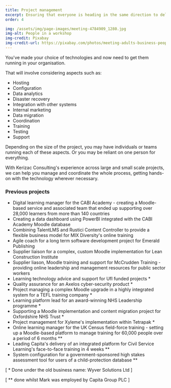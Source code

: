 ```yaml
---
title: Project management
excerpt: Ensuring that everyone is heading in the same direction to deliver your learning and knowledge projects
order: 4

img: /assets/img/page-images/meeting-4784909_1280.jpg
img-alt: People in a workshop
img-credit: Pixabay
img-credit-url: https://pixabay.com/photos/meeting-adults-business-people-4784909/
---
```

You've made your choice of technologies and now need to get them running in your organisation.

That will involve considering aspects such as:

- Hosting
- Configuration
- Data analytics
- Disaster recovery
- Integration with other systems
- Internal marketing
- Data migration
- Coordination
- Training
- Testing
- Support

Depending on the size of the project, you may have individuals or teams running each of these aspects. Or you may be reliant on one person for everything.

With Kerizac Consulting's experience across large and small scale projects, we can help you manage and coordinate the whole process, getting hands-on with the technology wherever necessary.

### Previous projects

- Digital learning manager for the CABI Academy - creating a Moodle-based service and associated team that ended up supporting over 28,000 learners from more than 140 countries
- Creating a data dashboard using PowerBI integrated with the CABI Academy Moodle database
- Combining TalentLMS and Rustici Content Controller to provide a flexible business model for MIX Diversity's online training
- Agile coach for a long term software development project for Emerald Publishing
- Supplier liaison for a complex, custom Moodle implementation for Lean Construction Institute
- Supplier liason, Moodle training and support for McCrudden Training - providing online leadership and management resources for public sector workers
- Learning technology advice and support for UfI funded projects *
- Quality assurance for an Axelos cyber-security product *
- Project managing a complex Moodle upgrade in a highly integrated system for a TEFL training company *
- Learning platform lead for an award-winning NHS Leadership programme *
- Supporting a Moodle implementation and content migration project for Oxfordshire NHS Trust *
- Project management for Xyleme's implementation within Tetrapak *
- Online learning manager for the UK Census field-force training - setting up a Moodle-based platform to manage training for 60,000 people over a period of 6 months **
- Leading Capita's delivery of an integrated platform for Civil Service Learning's face-to-face training in 4 weeks **
- System configuration for a government-sponsored high stakes assessment tool for users of a child-protection database **

[ * Done under the old business name: Wyver Solutions Ltd ]

[ ** done whilst Mark was employed by Capita Group PLC ]
